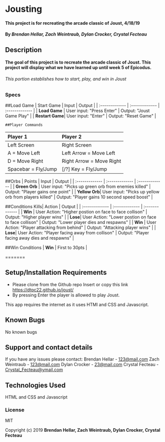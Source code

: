 # Jousting

#### This project is for recreating the arcade classic of Joust, 4/18/19


#### By _**Brendan Hellar, Zach Weintraub, Dylan Crocker, Crystal Fecteau**_

## Description

#### The goal of this project is to recreate the arcade classic of Joust.  This project will display what we have learned up until week 5 of Epicodus.

###### This portion establishes how to start, play, and win in Joust

### Specs
##Load Game
| Start Game | Input | Output |
| :-------------     | :------------- | :------------- |
| **Load Game** | User input: "Press Enter" | Output: "Joust Game Play" |
| **Restart Game**| User input: "Enter" | Output: "Reset Game" |
```
##Player Commands
```
|  Player 1  |  Player 2 |
| :-------------     | :------------- |
| Left Screen | Right Screen |
| A = Move Left | Left Arrow = Move Left |
| D = Move Right | Right Arrow = Move Right |
| Spacebar = Fly/Jump | [/?] Key = Fly/Jump |

##Orbs
| Points | Input | Output |
| :-------------     | :------------- | :------------- |
| **Green Orb** | User input: "Picks up green orb from enemies killed" | Output: "Player gains one point" |
| **Yellow Orb**| User input: "Picks up yellow orb from players killed" | Output: "Player gains 10 second speed boost" |

##Conditions
 Kills| Action | Output |
| :-------------     | :------------- | :------------- |
| **Win** | User Action: "Higher postion on face to face collison" | Output: "Higher player wins" |
| **Lose**| User Action: "Lower postion on face to face collison" | Output: "Lower player dies and respawns" |
| **Win** | User Action: "Player attacking from behind" | Output: "Attacking player wins" |
| **Lose**| User Action: "Player facing away from collison" | Output: "Player facing away dies and respawns" |

##Win Conditions
| **Win** | First to 30pts |

=======

## Setup/Installation Requirements

-   Please clone from the Github repo Insert or copy this link https://dtpc22.github.io/joust/
-   By pressing Enter the player is allowed to play Joust.

This app requires the internet as it uses HTMl and CSS and Javascript.

## Known Bugs

No known bugs

## Support and contact details

If you have any issues please contact:
Brendan Hellar - 123@mail.com 
Zach Weintraub - 123@mail.com
Dylan Crocker - 23@mail.com
Crystal Fecteau - Crystal_Fecteau@ymail.com

## Technologies Used

HTML and CSS and Javascript

### License

MIT

Copyright (c) 2019 **Brendan Hellar, Zach Weintraub, Dylan Crocker, Crystal Fecteau**
